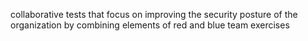 collaborative tests that focus on improving the security posture of the organization by combining elements of red and blue team exercises